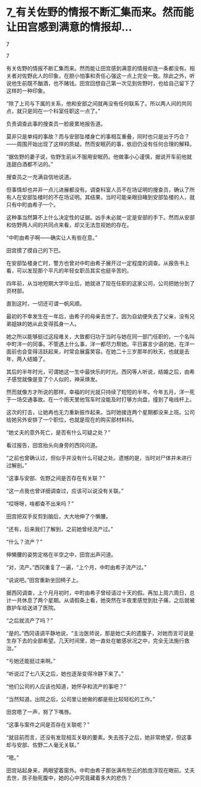 # 7_有关佐野的情报不断汇集而来。然而能让田宫感到满意的情报却...

7

7

有关佐野的情报不断汇集而来。然而能让田宫感到满意的情报却连一条都没有。相关者对佐野此人的印象，在胆小怕事和责任心强这一点上完全一致。除此之外，听说他生前既不酗酒，也不赌钱。田宫回想自己第一次见到佐野时，也给自己留下了这样的一种印象。

“除了上司与下属的关系，他和安部之间就再没有任何联系了。所以两人间的共同点，就只是同在一个科室任职这一点了。”

负责调查此事的搜查员一脸疲累地报告道。

莫非只是单纯的事故？而与安部坠楼身亡的事相互重叠，同时也只是出于巧合？——周围开始出现了这样的质疑。然而安眠药的事，依旧仍没有任何合理的解释。

“据佐野的妻子说，佐野生前从不服用安眠药。他做事小心谨慎，据说开车前他就连甜白酒都不沾的。”

搜查员之一充满自信地说道。

但事情却也并非一点儿进展都没有。调查科室人员不在场证明的搜查员，确认了所有人在安部坠楼时的不在场证明。其结果，当时可能亲眼目睹到安部坠楼的人，就只有中町由希子一个。

这种事当然算不上什么决定性的证据。凶手未必就一定是安部的手下。然而从安部和佐野两人间的共同点来看，却又无法忽视她的存在。

“中町由希子啊——确实让人有些在意。”

田宫摸了摸自己的下巴。

在安部坠楼身亡时，警方也曾对中町由希子展开过一定程度的调查。从报告书上看，可以发现那个平凡的年轻女职员其实也挺辛苦的。

四年前，从当地短期大学毕业后，她就进了现在任职的这家公司，公司把她分到了资材部。

直到这时，一切还可谓一帆风顺。

最初的不幸发生在一年后，由希子的母亲去世了。因为自幼便失去了父亲，没有兄弟姐妹的她从此变得孤身一人。

她之所以能够挺过这段难关，大致都归功于当时与她在同一部门任职的，一个名叫中町洋一的同事。不管遇上什么事，洋一都尽力帮她。平日寡言少语的她，在洋一面前也会变得活跃起来，时常会展露笑容。在她二十三岁那年的秋天，也就是去年，两人结婚了。

其后的半年时光，可谓她这一生中最快乐的时光。西冈等人听说，结婚之后，由希子感觉就像是变了个人似的，神采焕发。

然而就像方才所说的那样，幸福的时光就只持续了短短的半年。今年五月，洋一死于一场交通事故。在一个雨天里他驾车时没能及时打够方向盘，撞到了电线杆上。

这次的打击，让她再也无力重新振作起来。当时她接连两个星期都没来上班。公司给她另外安排了一个职位，也就是现在的购买部材料科。

“她丈夫的意外死亡，是否有什么可疑之处？”

看过报告，田宫抬头向身旁的西冈问道。

“之前也曾确认过，但似乎并没有什么可疑之处。遗憾的是，当时对尸体并未进行过解剖。”

“这事与安部、佐野之间是否存在有关联？”

“这一点我也曾详细调查过，应该可以说没有关联。”

“哎呀呀，啥都查不出来吗？”

田宫把双手反剪到脑后，大大地伸了个懒腰。

“还有，后来我们了解到，之前她曾经流产过。”

“什么？流产？”

伸懒腰的姿势定格在半空之中，田宫出声问道。

“对，流产。”西冈重复了一遍，“上个月，中町由希子流产过。”

“说说吧。”田宫重新坐回椅子上。

据西冈调查，上个月月初时，中町由希子曾经请过十天的假。再加上周六周日，总计一共休息了两个星期。从请假条上看，她突然在半夜里感觉到肚子痛，之后就被救护车给送进了医院。

“之后就流产了吗？”

“是的。”西冈语调平静地说，“主治医师说，那是她亡夫的遗腹子，对她而言可说是生存下去的全部希望。几天时间里，她一直处在敏感状况之中，完全无法施行救治。”

“亏她还能挺过来啊。”

“听说过了七八天之后，她也逐渐变得冷静下来了。”

“他们公司的人应该也知道，她怀孕和流产的事吧？”

“当然知道。出院之后，公司里让她做的都是些比较轻松的工作。”

田宫嗯了一声，努了下嘴唇。

“这事与案件之间是否存在关联呢？”

“就目前而言，还没有发现相互关联的要素。失去孩子之后，她非常绝望，但这事却与安部、佐野二人毫无关联。”

“嗯。”

田宫站起身来，两眼望着窗外。中町由希子那张满布愁云的脸庞浮现在眼前。丈夫去世，孩子胎死腹中，她的心中究竟藏着多大的悲伤？